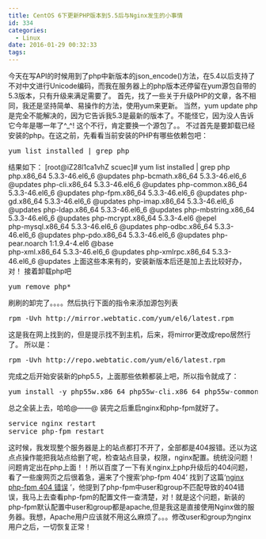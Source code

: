 ```yaml
---
title: CentOS 6下更新PHP版本到5.5后与Nginx发生的小事情
id: 334
categories:
  - Linux
date: 2016-01-29 00:32:33
tags:
---
```


今天在写API的时候用到了php中新版本的json_encode()方法，在5.4以后支持了不对中文进行Unicode编码，而我在服务器上的php版本还停留在yum源包自带的5.3版本，只有升级来满足需要了。
首先，找了一些关于升级PHP的文章，各不相同，我还是坚持简单、易操作的方法，使用yum来更新。
当然，yum update php 是完全不能解决的，因为它告诉我5.3是最新的版本了。不能怪它，因为没人告诉它今年是哪一年了^_^!
这个不行，肯定要换一个源包了。。
不过首先是要卸载已经安装的php。在这之前，先看看当前安装的PHP有哪些依赖包吧：
<pre lang="bash">
yum list installed | grep php
</pre>
结果如下：
[root@iZ28l1ca1vhZ scuec]# yum list installed | grep php
php.x86_64                           5.3.3-46.el6_6                     @updates
php-bcmath.x86_64                    5.3.3-46.el6_6                     @updates
php-cli.x86_64                       5.3.3-46.el6_6                     @updates
php-common.x86_64                    5.3.3-46.el6_6                     @updates
php-fpm.x86_64                       5.3.3-46.el6_6                     @updates
php-gd.x86_64                        5.3.3-46.el6_6                     @updates
php-imap.x86_64                      5.3.3-46.el6_6                     @updates
php-ldap.x86_64                      5.3.3-46.el6_6                     @updates
php-mbstring.x86_64                  5.3.3-46.el6_6                     @updates
php-mcrypt.x86_64                    5.3.3-4.el6                        @epel   
php-mysql.x86_64                     5.3.3-46.el6_6                     @updates
php-odbc.x86_64                      5.3.3-46.el6_6                     @updates
php-pdo.x86_64                       5.3.3-46.el6_6                     @updates
php-pear.noarch                      1:1.9.4-4.el6                      @base   
php-xml.x86_64                       5.3.3-46.el6_6                     @updates
php-xmlrpc.x86_64                    5.3.3-46.el6_6                     @updates
上面这些本来有的，安装新版本后还是加上去比较好办，对！
接着卸载php吧
<!--more-->

<pre lang="bash">
yum remove php*
</pre>
刷刷的卸完了。。。。然后执行下面的指令来添加源包列表
<pre lang="bash">
rpm -Uvh http://mirror.webtatic.com/yum/el6/latest.rpm
</pre>
这是我在网上找到的，但是提示找不到主机，后来，将mirror更改成repo居然行了。
所以是：
<pre lang="bash">
rpm -Uvh http://repo.webtatic.com/yum/el6/latest.rpm
</pre>
完成之后开始安装新的php5.5，上面那些依赖都装上吧，所以指令就成了：
<pre lang="bash">
yum install -y php55w.x86_64 php55w-cli.x86_64 php55w-common.x86_64 php55w-gd.x86_64 php55w-ldap.x86_64 php55w-mbstring.x86_64 php55w-mcrypt.x86_64 php55w-mysql.x86_64 php55w-pdo.x86_64 php55w-fpm php55w-bcmath php55w-imap php55w-odbc php55w-pear php55w-xml php55w-xmlrpc
</pre>
总之全装上去，哈哈@——@
装完之后重启nginx和php-fpm就好了。
<pre lang="bash">
service nginx restart
service php-fpm restart
</pre>
这时候，我发现整个服务器是上的站点都打不开了，全部都是404报错。还以为这点点操作能把我站点给删了呢，检查站点目录，权限，nginx配置。统统没问题！ 问题肯定出在php上面！！所以百度了一下有关nginx上php升级后的404问题，看了一些废网页之后很着急，遍来了个搜索‘php-fpm 404’ 找到了这篇‘[nginx php-fpm 404 错误](http://blog.chinaunix.net/uid-11989741-id-3351352.html) ’，他提到了php-fpm中user和group不匹配导致的404错误，我马上去查看php-fpm的配置文件一查清楚，对！就是这个问题，新装的php-fpm默认配置中user和group都是apache,但是我这是直接使用Nginx做的服务器。我想，Apache用户应该就不用这么麻烦了。。。修改user和group为nginx用户之后，一切恢复正常！